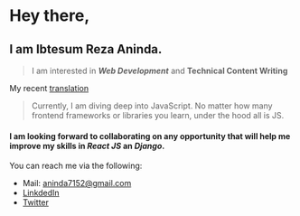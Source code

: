 # Hey there, 
## I am Ibtesum Reza Aninda.

> I am interested in ***Web Development*** and **Technical Content Writing**

My recent [translation](https://ibtesum.github.io/javascript-visualized/) 

> Currently, I am diving deep into JavaScript.
> No matter how many frontend frameworks or libraries you learn, under the hood all is JS.

#### I am looking forward to collaborating on any opportunity that will help me improve my skills in ***React JS*** an ***Django***.

You can reach me via the following:
- Mail: aninda7152@gmail.com
- [LinkdedIn](https://linkedin.com/in/ir-aninda)
- [Twitter](https://twitter.com/IbtesumAninda)
